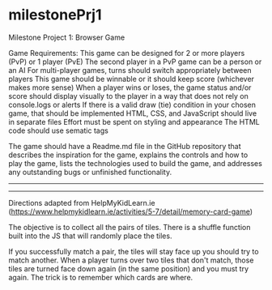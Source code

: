 # milestonePrj1

Milestone Project 1: Browser Game

Game Requirements:
This game can be designed for 2 or more players (PvP) or 1 player (PvE)
The second player in a PvP game can be a person or an AI
For multi-player games, turns should switch appropriately between players
This game should be winnable or it should keep score (whichever makes more sense)
When a player wins or loses, the game status and/or score should display visually to the player in a way that does not rely on console.logs or alerts
If there is a valid draw (tie) condition in your chosen game, that should be implemented
HTML, CSS, and JavaScript should live in separate files
Effort must be spent on styling and appearance
The HTML code should use sematic tags

The game should have a Readme.md file in the GitHub repository that describes the inspiration for the game, explains the controls and how to play the game, lists the technologies used to build the game, and addresses any outstanding bugs or unfinished functionality.

---

---

Directions adapted from HelpMyKidLearn.ie (https://www.helpmykidlearn.ie/activities/5-7/detail/memory-card-game)

The objective is to collect all the pairs of tiles.
There is a shuffle function built into the JS that will randomly place the tiles.

If you successfully match a pair, the tiles will stay face up you should try to match another.
When a player turns over two tiles that don't match, those tiles are turned face down again (in the same position) and you must try again.
The trick is to remember which cards are where.
